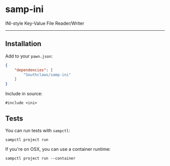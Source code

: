 # samp-ini

INI-style Key-Value File Reader/Writer

---

## Installation

Add to your `pawn.json`:

```json
{
    "dependencies": [
        "Southclaws/samp-ini"
    ]
}
```

Include in source:

```pawn
#include <ini>
```

## Tests

You can run tests with `sampctl`:

```pawn
sampctl project run
```

If you're on OSX, you can use a container runtime:

```pawn
sampctl project run --container
```
